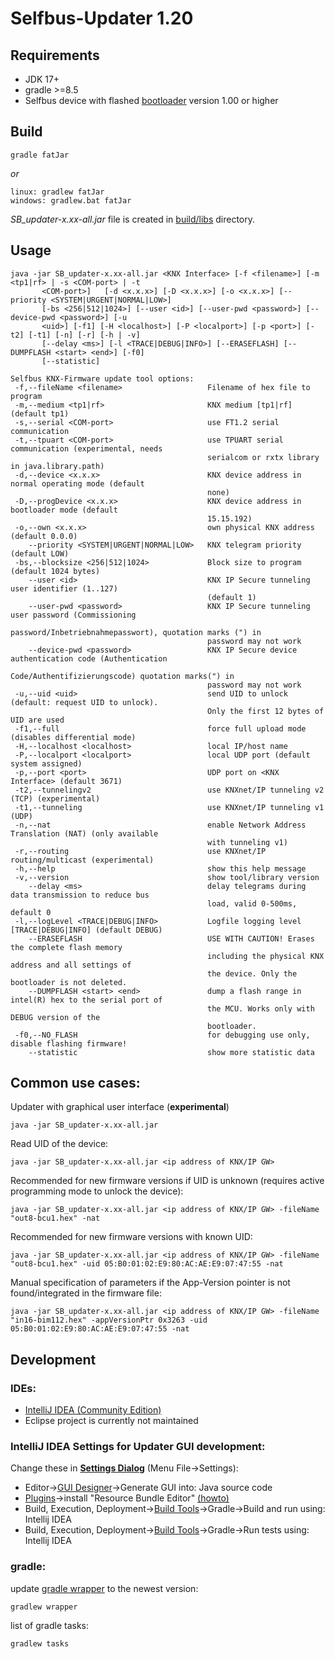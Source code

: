 # Selfbus-Updater 1.20

## Requirements

* JDK 17+
* gradle >=8.5
* Selfbus device with flashed [bootloader](../bootloader) version 1.00 or higher

## Build
```
gradle fatJar
```
*or*
```
linux: gradlew fatJar
windows: gradlew.bat fatJar
```
*SB_updater-x.xx-all.jar* file is created in [build/libs](source/build/libs) directory.

## Usage
```
java -jar SB_updater-x.xx-all.jar <KNX Interface> [-f <filename>] [-m <tp1|rf> | -s <COM-port> | -t
       <COM-port>]   [-d <x.x.x>] [-D <x.x.x>] [-o <x.x.x>] [--priority <SYSTEM|URGENT|NORMAL|LOW>]
       [-bs <256|512|1024>] [--user <id>] [--user-pwd <password>] [--device-pwd <password>] [-u
       <uid>] [-f1] [-H <localhost>] [-P <localport>] [-p <port>] [-t2] [-t1] [-n] [-r] [-h | -v]
       [--delay <ms>] [-l <TRACE|DEBUG|INFO>] [--ERASEFLASH] [--DUMPFLASH <start> <end>] [-f0]
       [--statistic]

Selfbus KNX-Firmware update tool options:
 -f,--fileName <filename>                   Filename of hex file to program
 -m,--medium <tp1|rf>                       KNX medium [tp1|rf] (default tp1)
 -s,--serial <COM-port>                     use FT1.2 serial communication
 -t,--tpuart <COM-port>                     use TPUART serial communication (experimental, needs
                                            serialcom or rxtx library in java.library.path)
 -d,--device <x.x.x>                        KNX device address in normal operating mode (default
                                            none)
 -D,--progDevice <x.x.x>                    KNX device address in bootloader mode (default
                                            15.15.192)
 -o,--own <x.x.x>                           own physical KNX address (default 0.0.0)
    --priority <SYSTEM|URGENT|NORMAL|LOW>   KNX telegram priority (default LOW)
 -bs,--blocksize <256|512|1024>             Block size to program (default 1024 bytes)
    --user <id>                             KNX IP Secure tunneling user identifier (1..127)
                                            (default 1)
    --user-pwd <password>                   KNX IP Secure tunneling user password (Commissioning
                                            password/Inbetriebnahmepasswort), quotation marks (") in
                                            password may not work
    --device-pwd <password>                 KNX IP Secure device authentication code (Authentication
                                            Code/Authentifizierungscode) quotation marks(") in
                                            password may not work
 -u,--uid <uid>                             send UID to unlock (default: request UID to unlock).
                                            Only the first 12 bytes of UID are used
 -f1,--full                                 force full upload mode (disables differential mode)
 -H,--localhost <localhost>                 local IP/host name
 -P,--localport <localport>                 local UDP port (default system assigned)
 -p,--port <port>                           UDP port on <KNX Interface> (default 3671)
 -t2,--tunnelingv2                          use KNXnet/IP tunneling v2 (TCP) (experimental)
 -t1,--tunneling                            use KNXnet/IP tunneling v1 (UDP)
 -n,--nat                                   enable Network Address Translation (NAT) (only available
                                            with tunneling v1)
 -r,--routing                               use KNXnet/IP routing/multicast (experimental)
 -h,--help                                  show this help message
 -v,--version                               show tool/library version
    --delay <ms>                            delay telegrams during data transmission to reduce bus
                                            load, valid 0-500ms, default 0
 -l,--logLevel <TRACE|DEBUG|INFO>           Logfile logging level [TRACE|DEBUG|INFO] (default DEBUG)
    --ERASEFLASH                            USE WITH CAUTION! Erases the complete flash memory
                                            including the physical KNX address and all settings of
                                            the device. Only the bootloader is not deleted.
    --DUMPFLASH <start> <end>               dump a flash range in intel(R) hex to the serial port of
                                            the MCU. Works only with DEBUG version of the
                                            bootloader.
 -f0,--NO_FLASH                             for debugging use only, disable flashing firmware!
    --statistic                             show more statistic data
```
## Common use cases:
Updater with graphical user interface (**experimental**)
```
java -jar SB_updater-x.xx-all.jar
```
Read UID of the device:
```
java -jar SB_updater-x.xx-all.jar <ip address of KNX/IP GW>
```
Recommended for new firmware versions if UID is unknown (requires active programming mode to unlock the device):
```
java -jar SB_updater-x.xx-all.jar <ip address of KNX/IP GW> -fileName "out8-bcu1.hex" -nat
```
Recommended for new firmware versions with known UID:
```
java -jar SB_updater-x.xx-all.jar <ip address of KNX/IP GW> -fileName "out8-bcu1.hex" -uid 05:B0:01:02:E9:80:AC:AE:E9:07:47:55 -nat 
```
Manual specification of parameters if the App-Version pointer is not found/integrated in the firmware file:
```
java -jar SB_updater-x.xx-all.jar <ip address of KNX/IP GW> -fileName "in16-bim112.hex" -appVersionPtr 0x3263 -uid 05:B0:01:02:E9:80:AC:AE:E9:07:47:55 -nat 
```
## Development

### IDEs:
- [IntelliJ IDEA (Community Edition)](https://www.jetbrains.com/idea/download)
- Eclipse project is currently not maintained

### IntelliJ IDEA Settings for Updater GUI development:
Change these in [**Settings Dialog**](https://www.jetbrains.com/help/idea/settings-preferences-dialog.html) (Menu File->Settings):
- Editor->[GUI Designer](https://www.jetbrains.com/help/idea/gui-designer.html)->Generate GUI into: Java source code
- [Plugins](https://www.jetbrains.com/help/idea/plugins-settings.html)->install "Resource Bundle Editor" [(howto)](https://www.jetbrains.com/help/idea/resource-bundle.html#open-bundle-editor)
- Build, Execution, Deployment->[Build Tools](https://www.jetbrains.com/help/idea/settings-build-tools.html)->Gradle->Build and run using: Intellij IDEA
- Build, Execution, Deployment->[Build Tools](https://www.jetbrains.com/help/idea/settings-build-tools.html)->Gradle->Run tests using: Intellij IDEA


### gradle:
update [gradle wrapper](source/gradle/wrapper) to the newest version:
```
gradlew wrapper
```

list of gradle tasks:
```
gradlew tasks
```